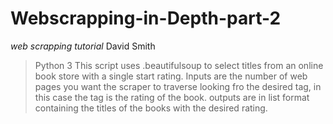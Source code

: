 # Webscrapping-in-Depth-part-2
_web scrapping tutorial_
David Smith 
>Python 3
>This script uses .beautifulsoup to select titles from an online book store with a single start rating. 
>Inputs are the number of web pages you want the scraper to traverse looking fro the desired tag, in this case the tag is the rating of the book. 
>outputs are in list format containing the titles of the books with the desired rating. 
